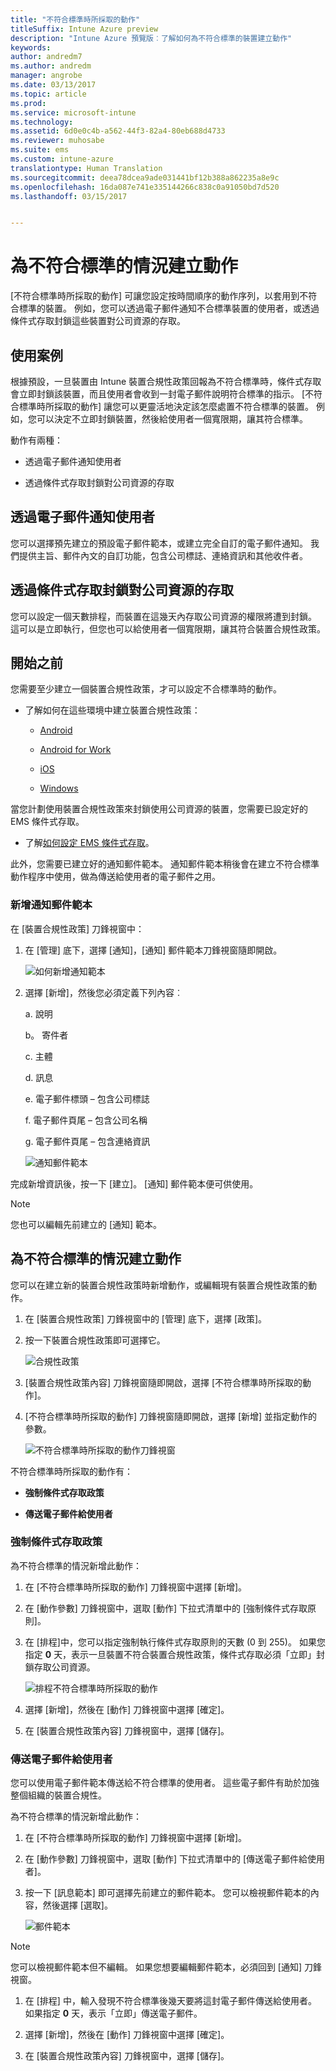 ```yaml
---
title: "不符合標準時所採取的動作"
titleSuffix: Intune Azure preview
description: "Intune Azure 預覽版︰了解如何為不符合標準的裝置建立動作"
keywords: 
author: andredm7
ms.author: andredm
manager: angrobe
ms.date: 03/13/2017
ms.topic: article
ms.prod: 
ms.service: microsoft-intune
ms.technology: 
ms.assetid: 6d0e0c4b-a562-44f3-82a4-80eb688d4733
ms.reviewer: muhosabe
ms.suite: ems
ms.custom: intune-azure
translationtype: Human Translation
ms.sourcegitcommit: deea78dcea9ade031441bf12b388a862235a8e9c
ms.openlocfilehash: 16da087e741e335144266c838c0a91050bd7d520
ms.lasthandoff: 03/15/2017


---
```


# <a name="create-actions-for-non-compliance"></a>為不符合標準的情況建立動作

[不符合標準時所採取的動作] 可讓您設定按時間順序的動作序列，以套用到不符合標準的裝置。 例如，您可以透過電子郵件通知不合標準裝置的使用者，或透過條件式存取封鎖這些裝置對公司資源的存取。

## <a name="use-case-scenario"></a>使用案例

根據預設，一旦裝置由 Intune 裝置合規性政策回報為不符合標準時，條件式存取會立即封鎖該裝置，而且使用者會收到一封電子郵件說明符合標準的指示。 [不符合標準時所採取的動作] 讓您可以更靈活地決定該怎麼處置不符合標準的裝置。 例如，您可以決定不立即封鎖裝置，然後給使用者一個寬限期，讓其符合標準。

動作有兩種：

-   透過電子郵件通知使用者

-   透過條件式存取封鎖對公司資源的存取

## <a name="notify-the-user-via-email"></a>透過電子郵件通知使用者

您可以選擇預先建立的預設電子郵件範本，或建立完全自訂的電子郵件通知。 我們提供主旨、郵件內文的自訂功能，包含公司標誌、連絡資訊和其他收件者。

## <a name="block-corporate-resource-access-through-conditional-access"></a>透過條件式存取封鎖對公司資源的存取

您可以設定一個天數排程，而裝置在這幾天內存取公司資源的權限將遭到封鎖。 這可以是立即執行，但您也可以給使用者一個寬限期，讓其符合裝置合規性政策。

## <a name="before-you-begin"></a>開始之前

您需要至少建立一個裝置合規性政策，才可以設定不合標準時的動作。

-   了解如何在這些環境中建立裝置合規性政策：

    -   [Android](https://docs.microsoft.com/intune-azure/set-device-compliance/create-a-compliance-policy-for-android)

    -   [Android for Work](https://docs.microsoft.com/intune-azure/set-device-compliance/create-a-compliance-policy-for-android-for-work)

    -   [iOS](https://docs.microsoft.com/intune-azure/set-device-compliance/create-a-compliance-policy-for-ios)

    -   [Windows](https://docs.microsoft.com/intune-azure/set-device-compliance/create-a-compliance-policy-for-windows)

當您計劃使用裝置合規性政策來封鎖使用公司資源的裝置，您需要已設定好的 EMS 條件式存取。

- 了解[如何設定 EMS 條件式存取](https://docs.microsoft.com/azure/active-directory/active-directory-conditional-access)。

此外，您需要已建立好的通知郵件範本。 通知郵件範本稍後會在建立不符合標準動作程序中使用，做為傳送給使用者的電子郵件之用。

### <a name="to-add-a-notification-message-template"></a>新增通知郵件範本

在 [裝置合規性政策] 刀鋒視窗中：

1.  在 [管理] 底下，選擇 [通知]，[通知] 郵件範本刀鋒視窗隨即開啟。

    ![如何新增通知範本](../media/afnc-1.png)

2.  選擇 [新增]，然後您必須定義下列內容︰

    a.  說明

    b。  寄件者

    c.  主體

    d.  訊息

    e.  電子郵件標頭 – 包含公司標誌

    f.  電子郵件頁尾 – 包含公司名稱

    g.  電子郵件頁尾 – 包含連絡資訊

     ![通知郵件範本](../media/afnc-2.png)

完成新增資訊後，按一下 [建立]。 [通知] 郵件範本便可供使用。

> [!NOTE] 
> 您也可以編輯先前建立的 [通知] 範本。

## <a name="to-create-actions-for-non-compliance"></a>為不符合標準的情況建立動作

您可以在建立新的裝置合規性政策時新增動作，或編輯現有裝置合規性政策的動作。

1.  在 [裝置合規性政策] 刀鋒視窗中的 [管理] 底下，選擇 [政策]。

2.  按一下裝置合規性政策即可選擇它。

    ![合規性政策](../media/afnc-3.png)

3.  [裝置合規性政策內容] 刀鋒視窗隨即開啟，選擇 [不符合標準時所採取的動作]。

4.  [不符合標準時所採取的動作] 刀鋒視窗隨即開啟，選擇 [新增] 並指定動作的參數。

    ![不符合標準時所採取的動作刀鋒視窗](../media/afnc-4.png)

不符合標準時所採取的動作有：

-   **強制條件式存取政策**

-   **傳送電子郵件給使用者**

### <a name="enforce-conditional-access-policy"></a>強制條件式存取政策

為不符合標準的情況新增此動作：

1.  在 [不符合標準時所採取的動作] 刀鋒視窗中選擇 [新增]。

2.  在 [動作參數] 刀鋒視窗中，選取 [動作] 下拉式清單中的 [強制條件式存取原則]。

3.  在 [排程]中，您可以指定強制執行條件式存取原則的天數 (0 到 255)。 如果您指定 **0** 天，表示一旦裝置不符合裝置合規性政策，條件式存取必須「立即」封鎖存取公司資源。

    ![排程不符合標準時所採取的動作](../media/afnc-5.png)

4.  選擇 [新增]，然後在 [動作] 刀鋒視窗中選擇 [確定]。

5.  在 [裝置合規性政策內容] 刀鋒視窗中，選擇 [儲存]。

### <a name="send-e-mail-to-end-user"></a>傳送電子郵件給使用者

您可以使用電子郵件範本傳送給不符合標準的使用者。 這些電子郵件有助於加強整個組織的裝置合規性。

為不符合標準的情況新增此動作：

1.  在 [不符合標準時所採取的動作] 刀鋒視窗中選擇 [新增]。

2.  在 [動作參數] 刀鋒視窗中，選取 [動作] 下拉式清單中的 [傳送電子郵件給使用者]。

3.  按一下 [訊息範本] 即可選擇先前建立的郵件範本。 您可以檢視郵件範本的內容，然後選擇 [選取]。

    ![郵件範本](../media/afnc-6.png)

> [!NOTE] 
> 您可以檢視郵件範本但不編輯。 如果您想要編輯郵件範本，必須回到 [通知] 刀鋒視窗。

1.  在 [排程] 中，輸入發現不符合標準後幾天要將這封電子郵件傳送給使用者。 如果指定 **0** 天，表示「立即」傳送電子郵件。

2.  選擇 [新增]，然後在 [動作] 刀鋒視窗中選擇 [確定]。

3.  在 [裝置合規性政策內容] 刀鋒視窗中，選擇 [儲存]。

